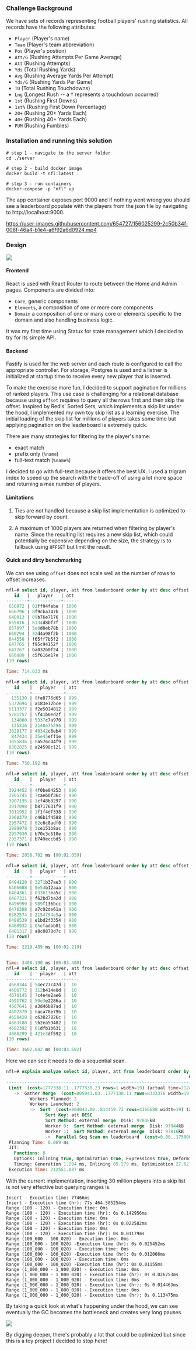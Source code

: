 ### Challenge Background
We have sets of records representing football players' rushing statistics. All records have the following attributes:
* `Player` (Player's name)
* `Team` (Player's team abbreviation)
* `Pos` (Player's postion)
* `Att/G` (Rushing Attempts Per Game Average)
* `Att` (Rushing Attempts)
* `Yds` (Total Rushing Yards)
* `Avg` (Rushing Average Yards Per Attempt)
* `Yds/G` (Rushing Yards Per Game)
* `TD` (Total Rushing Touchdowns)
* `Lng` (Longest Rush -- a `T` represents a touchdown occurred)
* `1st` (Rushing First Downs)
* `1st%` (Rushing First Down Percentage)
* `20+` (Rushing 20+ Yards Each)
* `40+` (Rushing 40+ Yards Each)
* `FUM` (Rushing Fumbles)

### Installation and running this solution

```shell
# step 1 - navigate to the server folder
cd ./server

# step 2 - build docker image
docker build -t nfl:latest .

# step 3 - run containers
docker-compose -p "nfl" up
```

The app container exposes port 9000 and if nothing went wrong you should see
a leaderboard populate with the players from the json file by navigating to http://localhost:9000.

https://user-images.githubusercontent.com/654727/156025299-2c50b34f-008f-46a4-b1e4-a6f92a6d0924.mp4

### Design

![](images/diagram.png)

#### Frontend
React is used with React Router to route between the Home and Admin pages. Components
are divided into:
 - `Core`, generic components
 - `Elements`, a composition of one or more core components
 - `Domain` a composition of one or many core or elements specific to the domain and also handling business logic.
 
It was my first time using Statux for state management which I decided to try for its simple API.

#### Backend

Fastify is used for the web server and each route is configured to call the appropriate controller. For storage, Postgres is used and a listner is initialized 
at startup time to receive every new player that is inserted. 

To make the exercise more fun, I decided to support pagination for millions of ranked players. This use case is
challenging for a relational database because using `offset` requires to query all the rows first and then skip the offset.
Inspired by Redis' Sorted Sets, which implements a skip list under the hood, I implemented my own toy skip list as a learning exercise.
The initial loading of the skip list for millions of players takes some time but applying pagination on the leaderboard is extremely quick.

There are many strategies for filtering by the player's name:
- exact match
- prefix only (`%name`)
- full-text match (`%name%`)

I decided to go with full-text because it offers the best UX. I used a trigram index to speed up the search with the trade-off of using a lot more space and returning a max number of players.

#### Limitations

1. Ties are not handled because a skip list implementation is optimized to skip forward by count.

2. A maximum of 1000 players are returned when filtering by player's name. Since the resulting list requires a new skip list, which could potentially be expensive depending on the size, the strategy is to fallback using `OFFSET` but limit the result.

#### Quick and dirty benchmarking

We can see using `offset` does not scale well as the number of rows to offset increases. 

```sql
nfl=# select id, player, att from leaderboard order by att desc offset 0 limit 10;
   id   |   player   | att
--------+------------+------
 656972 | 02ff94fabe | 1000
 666796 | 8f9cba747b | 1000
 648013 | 09b76e7176 | 1000
 655016 | 6134d8bf7f | 1000
 657897 | 5e0d0eb78b | 1000
 660294 | 32d4a98f2b | 1000
 644558 | f65ff7b5f2 | 1000
 647765 | f95c94152f | 1000
 647267 | ba032b0f24 | 1000
 666889 | c5f616e17e | 1000
(10 rows)

Time: 714.633 ms

nfl=# select id, player, att from leaderboard order by att desc offset 10000 limit 10;
   id    |   player   | att
---------+------------+-----
  135130 | 8fe8776d65 | 999
 5372694 | a183e12bce | 999
 5113377 | f2e5014812 | 999
 5281757 | 5f41b0ed2f | 999
  134860 | 5337c7a970 | 999
  135316 | 2148e75296 | 999
 1629177 | 40342c8eb4 | 999
  847434 | 35e45eff1e | 999
 3055836 | 8a576c44f9 | 999
 8302825 | a24598c121 | 999
(10 rows)

Time: 750.192 ms

nfl=# select id, player, att from leaderboard order by att desc offset 100000 limit 10;
   id    |   player   | att
---------+------------+-----
 3924452 | 4f0be04253 | 990
 3905745 | 7caeb0f36c | 990
 3907195 | 1cf48b3297 | 990
 3917098 | b8717631f9 | 990
 3011952 | 1f1f4df338 | 990
 2960379 | c46b1f4588 | 990
 2957472 | 62c6c8adf0 | 990
 2989978 | 3ce151b8ac | 990
 2957930 | b70c3c610e | 990
 2957371 | b749eccbd5 | 990
(10 rows)

Time: 2058.782 ms (00:02.059)

nfl=# select id, player, att from leaderboard order by att desc offset 1000000 limit 10;
   id    |   player   | att
---------+------------+-----
 6494120 | 3271b37ae3 | 900
 6466088 | 0e54b12aaa | 900
 6484361 | 033613ea5c | 900
 6487321 | f62bd7ba2d | 900
 6496999 | 989f136bcc | 900
 6476308 | a7c92de61a | 900
 6382574 | 2154794e5a | 900
 6488539 | e1bd2f3354 | 900
 6480932 | 05cfadbb01 | 900
 6481317 | a8c0870d7c | 900
(10 rows)

Time: 2219.489 ms (00:02.219)


Time: 3400.190 ms (00:03.400)
nfl=# select id, player, att from leaderboard order by att desc offset 9900000 limit 10;
   id    |   player   | att
---------+------------+-----
 4668344 | 54ec27c47d |  10
 4606772 | 312b414e8d |  10
 4670145 | 7c4e4e2ae6 |  10
 4691762 | 50e3e2286a |  10
 4607641 | a3d46b87ad |  10
 4602370 | 6aca78e79b |  10
 4658428 | c63827826c |  10
 4603188 | 5b2ea59482 |  10
 4602392 | 61dfb1b631 |  10
 4666299 | 421e3df592 |  10
(10 rows)

Time: 3602.042 ms (00:03.602)
```

Here we can see it needs to do a sequential scan.

```sql
nfl=# explain analyze select id, player, att from leaderboard order by att desc offset 9900000 limit 10;
                                                                      QUERY PLAN
-------------------------------------------------------------------------------------------------------------------------------------------------------
 Limit  (cost=1777338.11..1777338.23 rows=1 width=19) (actual time=212494.838..212527.084 rows=10 loops=1)
   ->  Gather Merge  (cost=805043.03..1777338.11 rows=8333376 width=19) (actual time=43244.786..151374.070 rows=9900010 loops=1)
         Workers Planned: 2
         Workers Launched: 2
         ->  Sort  (cost=804043.00..814459.72 rows=4166688 width=19) (actual time=43218.492..64534.104 rows=3300741 loops=3)
               Sort Key: att DESC
               Sort Method: external merge  Disk: 97848kB
               Worker 0:  Sort Method: external merge  Disk: 97944kB
               Worker 1:  Sort Method: external merge  Disk: 97816kB
               ->  Parallel Seq Scan on leaderboard  (cost=0.00..175000.88 rows=4166688 width=19) (actual time=36.786..21058.091 rows=3333333 loops=3)
 Planning Time: 0.069 ms
 JIT:
   Functions: 8
   Options: Inlining true, Optimization true, Expressions true, Deforming true
   Timing: Generation 1.294 ms, Inlining 85.279 ms, Optimization 27.621 ms, Emission 18.157 ms, Total 132.351 ms
 Execution Time: 212551.087 ms
```

With the current implementation, inserting 30 million players into a skip list is not very effective but querying ranges is. 
```shell
Insert - Execution time: 77466ms
Insert - Execution time (hr): 77s 464.585254ms
Range (100 - 120) - Execution time: 0ms
Range (100 - 120) - Execution time (hr): 0s 0.142956ms
Range (100 - 120) - Execution time: 0ms
Range (100 - 120) - Execution time (hr): 0s 0.022582ms
Range (100 - 120) - Execution time: 0ms
Range (100 - 120) - Execution time (hr): 0s 0.01179ms
Range (100_000 - 100_020) - Execution time: 0ms
Range (100_000 - 100_020) -Execution time (hr): 0s 0.025452ms
Range (100_000 - 100_020) - Execution time: 0ms
Range (100_000 - 100_020) -Execution time (hr): 0s 0.012066ms
Range (100_000 - 100_020) - Execution time: 0ms
Range (100_000 - 100_020) -Execution time (hr): 0s 0.01155ms
Range (1_000_000 - 1_000_020) - Execution time: 0ms
Range (1_000_000 - 1_000_020) - Execution time (hr): 0s 0.026753ms
Range (1_000_000 - 1_000_020) - Execution time: 0ms
Range (1_000_000 - 1_000_020) - Execution time (hr): 0s 0.014463ms
Range (1_000_000 - 1_000_020) - Execution time: 0ms
Range (1_000_000 - 1_000_020) - Execution time (hr): 0s 0.113475ms
```

By taking a quick look at what's happening under the hood, we can see eventually the GC becomes 
the bottleneck and creates very long pauses.

![](images/GC.jpeg)

By digging deeper, there's probably a lot that could be optimized but since this is a toy project I decided to stop here!